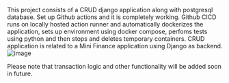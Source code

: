 This project consists of a CRUD django application along with postgresql database.
Set up Github actions and it is completely working.
Github CICD runs on locally hosted action runner and automatically dockerizes the application, sets up environment using docker compose, perfoms tests using python and then stops and deletes temporary containers.
CRUD application is related to a Mini Finance application using Django as backend.
![image](https://github.com/user-attachments/assets/bfa7f3d7-32a4-4582-a297-b1e3a6b1445a)

Please note that transaction logic and other functionality will be added soon in future.
